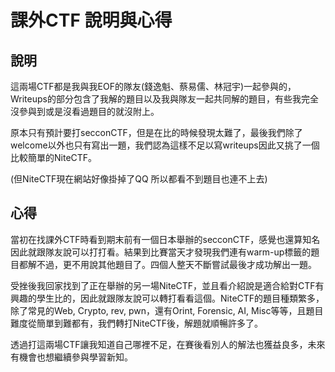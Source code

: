 # 課外CTF 說明與心得
## 說明
這兩場CTF都是我與我EOF的隊友(錢逸魁、蔡易儒、林冠宇)一起參與的，Writeups的部分包含了我解的題目以及我與隊友一起共同解的題目，有些我完全沒參與到或是沒看過題目的就沒附上。

原本只有預計要打secconCTF，但是在比的時候發現太難了，最後我們除了welcome以外也只有寫出一題，我們認為這樣不足以寫writeups因此又挑了一個比較簡單的NiteCTF。

(但NiteCTF現在網站好像掛掉了QQ 所以都看不到題目也連不上去)

## 心得
當初在找課外CTF時看到期末前有一個日本舉辦的secconCTF，感覺也還算知名因此就跟隊友說可以打打看。結果到比賽當天才發現我們連有warm-up標籤的題目都解不過，更不用說其他題目了。四個人整天不斷嘗試最後才成功解出一題。

受挫後我回家找到了正在舉辦的另一場NiteCTF，並且看介紹說是適合給對CTF有興趣的學生比的，因此就跟隊友說可以轉打看看這個。NiteCTF的題目種類繁多，除了常見的Web, Crypto, rev, pwn，還有Orint, Forensic, AI, Misc等等，且題目難度從簡單到難都有，我們轉打NiteCTF後，解題就順暢許多了。

透過打這兩場CTF讓我知道自己哪裡不足，在賽後看別人的解法也獲益良多，未來有機會也想繼續參與學習新知。


